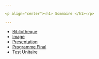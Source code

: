 ```yaml
---

<p align="center"><h1> Sommaire </h1></p>

---
```


* <a href="https://github.com/Delaune-Remi/Station_Meteo/tree/master/Partie_Alexandre/Bibliotheque" title="Pour Arduino">Bibliotheque</a>
* <a href="https://github.com/Delaune-Remi/Station_Meteo/tree/master/Partie_Alexandre/Image" title="Image">Image</a>
* <a href="https://github.com/Delaune-Remi/Station_Meteo/tree/master/Partie_Alexandre/Presentation" title="Presentation">Presentation</a>
* <a href="https://github.com/Delaune-Remi/Station_Meteo/tree/master/Partie_Alexandre/Programme_Final" title="Programme Final">Programme Final</a>
* <a href="https://github.com/Delaune-Remi/Station_Meteo/tree/master/Partie_Alexandre/Test_Unitaire" title="Test Realiser">Test Unitaire</a>

